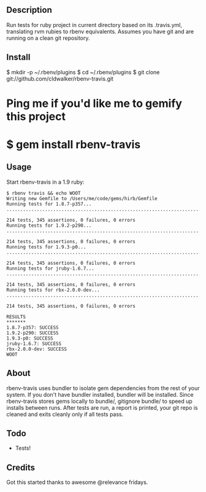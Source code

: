 ## Description

Run tests for ruby project in current directory based on its .travis.yml,
translating rvm rubies to rbenv equivalents.  Assumes you have git and are
running on a clean git repository.

## Install

  $ mkdir -p ~/.rbenv/plugins
  $ cd ~/.rbenv/plugins
  $ git clone git://github.com/cldwalker/rbenv-travis.git

  # Ping me if you'd like me to gemify this project
  # $ gem install rbenv-travis

## Usage

Start rbenv-travis in a 1.9 ruby:

    $ rbenv travis && echo WOOT
    Writing new Gemfile to /Users/me/code/gems/hirb/Gemfile
    Running tests for 1.8.7-p357...
    ......................................................................................................................................................................................................................

    214 tests, 345 assertions, 0 failures, 0 errors
    Running tests for 1.9.2-p290...
    ......................................................................................................................................................................................................................

    214 tests, 345 assertions, 0 failures, 0 errors
    Running tests for 1.9.3-p0...
    ......................................................................................................................................................................................................................

    214 tests, 345 assertions, 0 failures, 0 errors
    Running tests for jruby-1.6.7...
    ......................................................................................................................................................................................................................

    214 tests, 345 assertions, 0 failures, 0 errors
    Running tests for rbx-2.0.0-dev...
    ......................................................................................................................................................................................................................

    214 tests, 345 assertions, 0 failures, 0 errors

    RESULTS
    *******
    1.8.7-p357: SUCCESS
    1.9.2-p290: SUCCESS
    1.9.3-p0: SUCCESS
    jruby-1.6.7: SUCCESS
    rbx-2.0.0-dev: SUCCESS
    WOOT

## About

rbenv-travis uses bundler to isolate gem dependencies from the rest of your system. If
you don't have bundler installed, bundler will be installed. Since rbenv-travis stores
gems locally to bundle/, gitignore bundle/ to speed up installs between runs. After
tests are run, a report is printed, your git repo is cleaned and exits cleanly only if all
tests pass.

## Todo

* Tests!

## Credits

Got this started thanks to awesome @relevance fridays.
